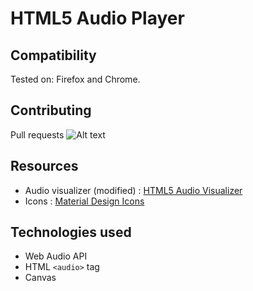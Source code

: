 # HTML5 Audio Player
## Compatibility
Tested on: Firefox and Chrome.

## Contributing
Pull requests ![Alt text](/gh-pages/img/smile.png?raw=true ":)")

## Resources
- Audio visualizer (modified) : [HTML5 Audio Visualizer](https://github.com/Wayou/HTML5_Audio_Visualizer)
- Icons : [Material Design Icons](https://github.com/google/material-design-icons)

## Technologies used
- Web Audio API
- HTML `<audio>` tag
- Canvas
